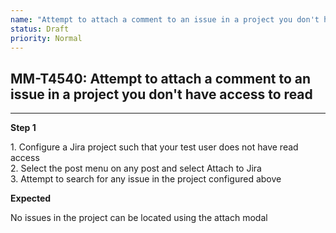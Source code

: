 ```yaml
---
name: "Attempt to attach a comment to an issue in a project you don't have access to read"
status: Draft
priority: Normal
---
```


## MM-T4540: Attempt to attach a comment to an issue in a project you don't have access to read

---

**Step 1**

1\. Configure a Jira project such that your test user does not have read access\
2\. Select the post menu on any post and select Attach to Jira\
3\. Attempt to search for any issue in the project configured above

**Expected**

No issues in the project can be located using the attach modal
